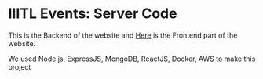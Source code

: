 # IIITL Events: Server Code

This is the Backend of the website and [Here](https://github.com/gopivaibhav/iiitl-events) is the Frontend part of the website.

We used Node.js, ExpressJS, MongoDB, ReactJS, Docker, AWS to make this project
